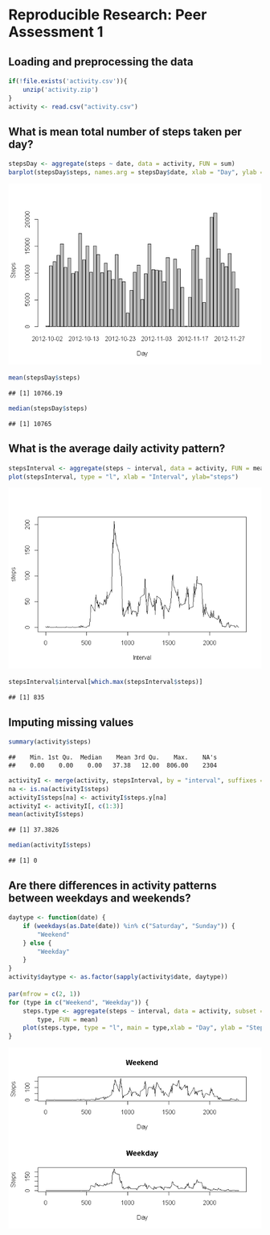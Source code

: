 # Reproducible Research: Peer Assessment 1


## Loading and preprocessing the data


```r
if(!file.exists('activity.csv')){
    unzip('activity.zip')
}
activity <- read.csv("activity.csv")
```


## What is mean total number of steps taken per day?

```r
stepsDay <- aggregate(steps ~ date, data = activity, FUN = sum)
barplot(stepsDay$steps, names.arg = stepsDay$date, xlab = "Day", ylab = "Steps")
```

![](PA1_template_files/figure-html/meansteps-1.png) 

```r
mean(stepsDay$steps)
```

```
## [1] 10766.19
```

```r
median(stepsDay$steps)
```

```
## [1] 10765
```

## What is the average daily activity pattern?


```r
stepsInterval <- aggregate(steps ~ interval, data = activity, FUN = mean)
plot(stepsInterval, type = "l", xlab = "Interval", ylab="steps")
```

![](PA1_template_files/figure-html/unnamed-chunk-1-1.png) 

```r
stepsInterval$interval[which.max(stepsInterval$steps)]
```

```
## [1] 835
```

## Imputing missing values


```r
summary(activity$steps)
```

```
##    Min. 1st Qu.  Median    Mean 3rd Qu.    Max.    NA's 
##    0.00    0.00    0.00   37.38   12.00  806.00    2304
```

```r
activityI <- merge(activity, stepsInterval, by = "interval", suffixes = c("", ".y"))
na <- is.na(activityI$steps)
activityI$steps[na] <- activityI$steps.y[na]
activityI <- activityI[, c(1:3)]
mean(activityI$steps)
```

```
## [1] 37.3826
```

```r
median(activityI$steps)
```

```
## [1] 0
```

## Are there differences in activity patterns between weekdays and weekends?

```r
daytype <- function(date) {
    if (weekdays(as.Date(date)) %in% c("Saturday", "Sunday")) {
        "Weekend"
    } else {
        "Weekday"
    }
}
activity$daytype <- as.factor(sapply(activity$date, daytype))

par(mfrow = c(2, 1))
for (type in c("Weekend", "Weekday")) {
    steps.type <- aggregate(steps ~ interval, data = activity, subset = activity$daytype == 
        type, FUN = mean)
    plot(steps.type, type = "l", main = type,xlab = "Day", ylab = "Steps")
}
```

![](PA1_template_files/figure-html/unnamed-chunk-3-1.png) 
